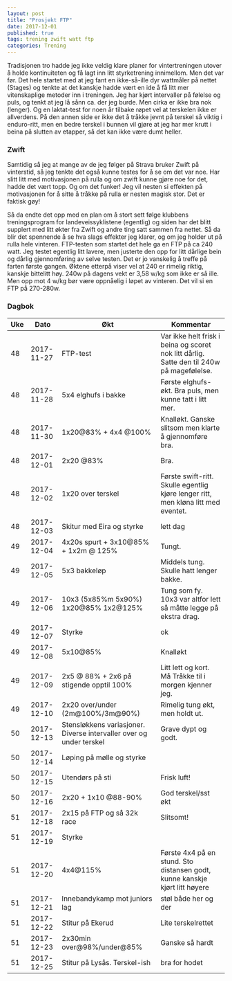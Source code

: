 ```yaml
---
layout: post
title: "Prosjekt FTP"
date: 2017-12-01
published: true
tags: trening zwift watt ftp
categories: Trening
---
```


Tradisjonen tro hadde jeg ikke veldig klare planer for vintertreningen utover å holde kontinuiteten  og få lagt inn litt styrketrening innimellom. Men det var før. Det hele startet med at jeg fant en ikke-så-ille dyr wattmåler på nettet (Stages) og tenkte at det kanskje hadde vært en ide å få litt mer vitenskaplige metoder inn i treningen. Jeg har kjørt intervaller på følelse og puls, og tenkt at jeg lå sånn ca. der jeg burde. Men cirka er ikke bra nok (lenger). Og en laktat-test for noen år tilbake røpet vel at terskelen ikke er allverdens. På den annen side er ikke det å tråkke jevnt på terskel så viktig i enduro-ritt, men en bedre terskel i bunnen vil gjøre at jeg har mer krutt i beina på slutten av etapper, så det kan ikke være dumt heller. 

### Zwift

Samtidig så jeg at mange av de jeg følger på Strava bruker Zwift på vinterstid, så jeg tenkte det også kunne testes for å se om det var noe. Har slitt litt med motivasjonen på rulla og om zwift kunne gjøre noe for det, hadde det vært topp. Og om det funker! Jeg vil nesten si effekten på motivasjonen for å sitte å tråkke på rulla er nesten magisk stor. Det er faktisk gøy!

Så da endte det opp med en plan om å stort sett følge klubbens treningsprogram for landeveissyklistene (egentlig) og siden har det blitt supplert med litt økter fra Zwift og andre ting satt sammen fra nettet. Så da blir det spennende å se hva slags effekter jeg klarer, og om jeg holder ut på rulla hele vinteren. FTP-testen som startet det hele ga en FTP på ca 240 watt. Jeg testet egentlig litt lavere, men justerte den opp for litt dårlige bein og dårlig gjennomføring av selve testen. Det er jo vanskelig å treffe på farten første gangen. Øktene etterpå viser vel at 240 er rimelig riktig, kanskje bittelitt høy. 240w på dagens vekt er 3,58 w/kg som ikke er så ille. Men opp mot 4 w/kg bør være oppnåelig i løpet av vinteren. Det vil si en FTP på 270-280w.  

### Dagbok

| Uke  | Dato | Økt | Kommentar |
|---|---|---|---|
|48 | 2017-11-27 | FTP-test | Var ikke helt frisk i beina og scoret nok litt dårlig. Satte den til 240w på magefølelse.  |
|48 | 2017-11-28 | 5x4 elghufs i bakke | Første elghufs-økt. Bra puls, men kunne tatt i litt mer. |
|48 | 2017-11-30 | 1x20@83% + 4x4 @100% | Knalløkt. Ganske slitsom men klarte å gjennomføre bra. |
|48| 2017-12-01 | 2x20 @83% | Bra. |
|48| 2017-12-02 | 1x20 over terskel | Første swift-ritt. Skulle egentlig kjøre lenger ritt, men kløna litt med eventet. |
|48| 2017-12-03 | Skitur med Eira og styrke | lett dag |
|49 | 2017-12-04 | 4x20s spurt + 3x10@85% + 1x2m @ 125%| Tungt.  |
|49 | 2017-12-05 | 5x3 bakkeløp | Middels tung. Skulle hatt lenger bakke.  |
|49| 2017-12-06 | 10x3 (5x85%m 5x90%) 1x20@85% 1x2@125%                                     | Tung som fy. 10x3 var altfor lett så måtte legge på ekstra drag.  |
|49| 2017-12-07 | Styrke | ok |
|49  | 2017-12-08 | 5x10@85% | Knalløkt |
|49 | 2017-12-09| 2x5 @ 88% + 2x6 på stigende opptil 100% | Litt lett og kort. Må Tråkke til i morgen kjenner jeg. |
|49| 2017-12-10| 2x20 over/under (2m@100%/3m@90%) | Rimelig tung økt, men holdt ut. |
|50| 2017-12-13| Stensløkkens variasjoner. Diverse intervaller over og under terskel | Grave dypt og godt.  |
|50| 2017-12-14 | Løping på mølle og styrke | |
|50| 2017-12-15 |  Utendørs på sti | Frisk luft! |
|50| 2017-12-16 | 2x20 + 1x10 @88-90% | God terskel/sst økt |
|51| 2017-12-18| 2x15 på FTP og så 32k race| Slitsomt!  |
|51| 2017-12-19| Styrke| |
|51|2017-12-20| 4x4@115%| Første 4x4 på en stund. Sto distansen godt, kunne kanskje kjørt litt høyere  |
|51|2017-12-21| Innebandykamp mot juniors lag | støl både her og der| 
|51|2017-12-22| Stitur på Ekerud | Lite terskelrettet |
|51|2017-12-23| 2x30min over@98%/under@85% | Ganske så hardt |
|51|2017-12-25 | Stitur på Lysås. Terskel-ish | bra for hodet |
